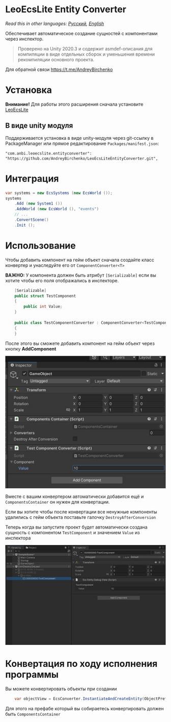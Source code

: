 # LeoEcsLite Entity Converter
*Read this in other languages: [Русский](https://github.com/AndreyBirchenko/LeoEcsLiteEntityConverter/blob/master/README.md), [English](https://github.com/AndreyBirchenko/LeoEcsLiteEntityConverter/blob/master/README_en.md)*

Обеспечивает автоматическое создание сущностей с компонентами через инспектор.

> Проверено на Unity 2020.3 и содержит asmdef-описания для компиляции в виде отдельных сборок и уменьшения времени рекомпиляции основного проекта.

Для обратной связи https://t.me/AndreyBirchenko

# Установка
**Внимание!** Для работы этого расширения сначала установите [LeoEcsLite](https://github.com/Leopotam/ecslite)

## В виде unity модуля
Поддерживается установка в виде unity-модуля через git-ссылку в PackageManager или прямое редактирование `Packages/manifest.json`:
```
"com.anbi.leoecslite.entityconverter": "https://github.com/AndreyBirchenko/LeoEcsLiteEntityConverter.git",
```

# Интеграция
```c#
var systems = new EcsSystems (new EcsWorld ());
systems
    .Add (new System1 ())
    .AddWorld (new EcsWorld (), "events")
    // ...
    .ConvertScene()
    .Init ();
```

# Использование

Чтобы добавить компонент на гейм объект сначала создайте класс конвертер и унаследуйте его от `ComponentConverter<T>`

**ВАЖНО:** У компонента должен быть атрибут `[Serializable]` если вы хотите чтобы его поля отображались в инспекторе.
```c#
    [Serializable]
    public struct TestComponent
    {
        public int Value;
    }
    
    public class TestComponentConverter : ComponentConverter<TestComponent> 
    {
    }
```

После этого вы сможете добавить компонент на гейм объект через кнопку **AddComponent**

![alt text](https://github.com/AndreyBirchenko/LeoEcsLiteEntityConverter/blob/master/img/1.jpg)

Вместе с вашим конвертером автоматически добавится ещё и `ComponentsContainer` он нужен для конвертации.

Если вы хотите чтобы после конвертации все ненужные компоненты удалились с гейм объекта поставьте галочку `DestroyAfterConversion`

Теперь когда вы запустите проект будет автоматически создана сущность с компонентом `TestComponent` и значением `Value` из инспектора

![alt text](https://github.com/AndreyBirchenko/LeoEcsLiteEntityConverter/blob/master/img/2.jpg)

# Конвертация по ходу исполнения программы
Вы можете конвертировать объекты при создании
```c#
    var objectView = EcsConverter.InstantiateAndCreateEntity(ObjectPrefab, _ecsWorld);
```
Для этого на префабе который вы собираетесь конвертировать должен быть `ComponentsContainer`
#
